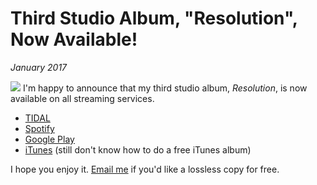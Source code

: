 # Third Studio Album, "Resolution", Now Available!
*January 2017*





  ![](http://images.squarespace-cdn.com/content/v1/665498111876725f7613f1e6/1719666501901-5JN9T1UTX9XBI8TDQ1SO/a434b-8f73a-image-asset.jpeg)   I'm happy to announce that my third studio album, *Resolution*, is now available on all streaming services. 

 * [TIDAL](https://tidal.com/album/76146209)
* [Spotify](https://open.spotify.com/album/14TnPNbhdSQspDSiyxCeED)
* [Google Play](https://play.google.com/store/music/album/Infinite_State_Resolution?id=Bvt574sihywkqtelxg6gah4hyze)
* [iTunes](https://itunes.apple.com/us/album/resolution/id1257987614) (still don't know how to do a free iTunes album)

 I hope you enjoy it. [Email me](mailto:me@kennethreitz.org) if you'd like a lossless copy for free. 
